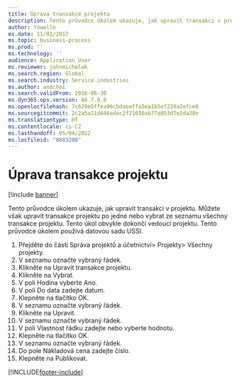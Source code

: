 ```yaml
---
title: Úprava transakce projektu
description: Tento průvodce úkolem ukazuje, jak upravit transakci v projektu.
author: Yowelle
ms.date: 11/01/2017
ms.topic: business-process
ms.prod: ''
ms.technology: ''
audience: Application User
ms.reviewer: johnmichalak
ms.search.region: Global
ms.search.industry: Service industries
ms.author: andchoi
ms.search.validFrom: 2016-06-30
ms.dyn365.ops.version: AX 7.0.0
ms.openlocfilehash: 7c628e5ffea96cbdaeaffa5ea1b5ef228a2efce6
ms.sourcegitcommit: 2c2a5a11d446adec2f21030ab77a053d7e2da28e
ms.translationtype: HT
ms.contentlocale: cs-CZ
ms.lasthandoff: 05/04/2022
ms.locfileid: "8683208"
---
```

# <a name="adjust-project-transactions"></a>Úprava transakce projektu

[!include [banner](../../includes/banner.md)]

Tento průvodce úkolem ukazuje, jak upravit transakci v projektu. Můžete však upravit transakce projektu po jedné nebo vybrat ze seznamu všechny transakce projektu. Tento úkol obvykle dokončí vedoucí projektu. Tento průvodce úkolem používá datovou sadu USSI.

1. Přejděte do části Správa projektů a účetnictví> Projekty> Všechny projekty. 
2. V seznamu označte vybraný řádek. 
3. Klikněte na Upravit transakce projektu. 
4. Klikněte na Vybrat. 
5. V poli Hodina vyberte Ano. 
6. V poli Do data zadejte datum. 
7. Klepněte na tlačítko OK. 
8. V seznamu označte vybraný řádek. 
9. Klikněte na Upravit. 
10. V seznamu označte vybraný řádek. 
11. V poli Vlastnost řádku zadejte nebo vyberte hodnotu. 
12. Klepněte na tlačítko OK. 
13. V seznamu označte vybraný řádek. 
14. Do pole Nákladová cena zadejte číslo. 
15. Klepněte na Publikovat. 


[!INCLUDE[footer-include](../../includes/footer-banner.md)]
